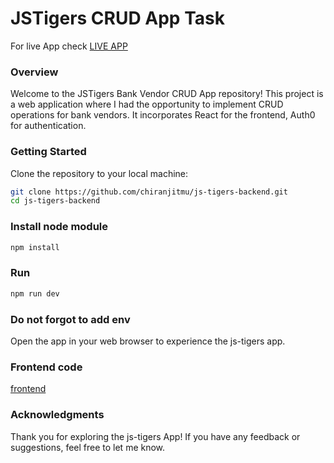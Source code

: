 # JSTigers CRUD App Task

For live App check [LIVE APP](https://js-tigers-chir.netlify.app/)

### Overview

Welcome to the JSTigers Bank Vendor CRUD App repository! This project is a web application where I had the opportunity to implement CRUD operations for bank vendors. It incorporates React for the frontend, Auth0 for authentication.

### Getting Started

Clone the repository to your local machine:

```bash
git clone https://github.com/chiranjitmu/js-tigers-backend.git
cd js-tigers-backend
```

### Install node module

```bash
npm install
```

### Run

```bash
npm run dev
```

### Do not forgot to add env

Open the app in your web browser to experience the js-tigers app.

### Frontend code

[frontend](https://github.com/chiranjitmu/js-tigers-frontend)

### Acknowledgments

Thank you for exploring the js-tigers App! If you have any feedback or suggestions, feel free to let me know.
